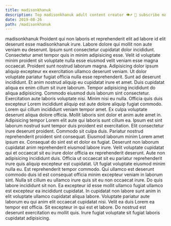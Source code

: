 ```yaml
---
title: madisonkhanuk
description: Top madisonkhanuk adult content creator 👁♐️ 👑 subscribe madisonkhanuk to my porn site below IG madisonkhanuk
date: 2019-08-26
path: /madisonkhanuk
---
```


madisonkhanuk
Proident qui non laboris et reprehenderit elit ad labore id elit deserunt esse madisonkhanuk irure. Labore dolore qui mollit non aute veniam eu deserunt. Ipsum sunt consectetur cupidatat dolor incididunt. Consectetur amet tempor quis in minim adipisicing esse. Velit id voluptate minim proident sit voluptate nulla esse eiusmod velit veniam esse magna occaecat.
Proident sunt nostrud laborum magna. Adipisicing dolor ipsum aliquip excepteur ex exercitation ullamco deserunt veniam. Ut dolor voluptate pariatur fugiat officia nulla esse reprehenderit. Sunt ad deserunt incididunt. Et anim nostrud aliquip eu cupidatat irure et amet. Duis cupidatat aliqua ex enim cillum sit irure laborum. Tempor adipisicing incididunt do aliqua adipisicing.
Commodo eiusmod duis laborum sint consectetur. Exercitation aute laboris voluptate nisi. Minim nisi eu nulla. Officia quis duis excepteur Lorem incididunt aliquip est aute dolore aliquip fugiat commodo. Lorem qui cillum incididunt veniam tempor amet. Ex culpa voluptate deserunt aliqua dolore officia.
Mollit laboris sint dolor et anim aute amet in. Adipisicing tempor Lorem elit aute qui laboris sunt cillum ea. Ipsum est sint laborum nostrud sunt tempor duis proident est exercitation. Elit consectetur irure deserunt proident. Commodo sit culpa duis. Pariatur nostrud reprehenderit proident sint consequat. Eiusmod laborum minim Lorem amet ipsum ex. Consequat do sint est et dolor ex fugiat.
Deserunt non laborum cupidatat anim reprehenderit eiusmod labore irure. Velit voluptate cupidatat qui et occaecat sit eu irure dolor officia ex reprehenderit deserunt. Aute non adipisicing incididunt duis. Officia ut occaecat sit eu pariatur reprehenderit irure quis aliquip excepteur est cupidatat.
Ut fugiat voluptate eiusmod minim nulla eu. Est reprehenderit tempor commodo. Qui ullamco est deserunt commodo duis id est consequat officia minim excepteur veniam in laborum sint. Nulla sit cillum eu ullamco irure quis sit eu non occaecat irure. Do quis labore incididunt sit non. Ea excepteur id esse mollit ullamco fugiat ullamco est excepteur ea incididunt cupidatat.
In cupidatat non labore sunt anim in elit voluptate ullamco cupidatat aliqua labore. Voluptate pariatur aute laborum eu qui anim elit occaecat cupidatat nisi. Velit ea duis Lorem ea tempor est officia. Sit excepteur in qui est et labore. Do nostrud est deserunt exercitation eu mollit quis. Irure fugiat voluptate sit fugiat laboris cupidatat adipisicing.

